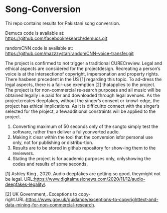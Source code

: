 # Song-Conversion

Thi repo contains results for Pakistani song conversion.

Demucs code is available at: https://github.com/facebookresearch/demucs.git

randomCNN code is available at: https://github.com/mazzzystar/randomCNN-voice-transfer.git


The project is confirmed to not trigger a traditional CURECreview. Legal and ethical aspects are considered for the projectdesign.  Recreating a person’s voice is at the intersectionof copyright, impersonation and property rights. There hasbeen precedent in the US [1] regarding this topic. To ad-dress the legal aspects, there is a fair-use exemption [2] thatapplies to the project. The project is for non-commercial re-search purposes and all music will be obtained legally i.e.paid for and downloaded through legal avenues. As the projectcreates deepfakes, without the singer’s consent or knowl-edge, the project has ethical implications. As it is difficultto connect with the singer’s selected for the project, a fewadditional constraints will be applied to the project.

1. Converting maximum of 50 seconds only of the songto simply test the software, rather than deliver a fullyconverted audio.
2. Making it clear within the tool that the conversion isfor personal use only, not for publishing or distribu-tion.
3. Results are to be stored in github repository for show-ing them to the reviewers.
4. Stating the project is for academic purposes only, onlyshowing the codes and results of some seconds.


[1] Ashley King , 2020.  Audio deepfakes are getting so good, theymight not be legal. URL:https://www.digitalmusicnews.com/2020/11/12/audio-deepfakes-legality/.

[2] UK Government,. Exceptions to copy-right.URL:https://www.gov.uk/guidance/exceptions-to-copyrighttext-and-data-mining-for-non-commercial-research.
